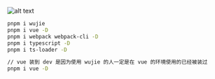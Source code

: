 ![alt text](image.png)
```bash
pnpm i wujie
pnpm i vue -D
pnpm i webpack webpack-cli -D
pnpm i typescript -D
pnpm i ts-loader -D

// vue 装到 dev 是因为使用 wujie 的人一定是在 vue 的环境使用的已经被装过
pnpm i vue -D
```